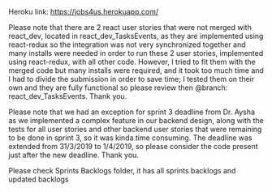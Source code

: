 Heroku link: https://jobs4us.herokuapp.com/

Please note that there are 2 react user stories that were not merged with react_dev, located in react_dev_TasksEvents, as they are implemented using react-redux so the integration was not very synchronized together and many installs were needed in order to run these 2 user stories, implemented using react-redux, with all other code. However, I tried to fit them with the merged code but many installs were required, and it took too much time and I had to divide the submission in order to save time; I tested them on their own and they are fully functional so please review then @branch: react_dev_TasksEvents. Thank you.

Please note that we had an exception for sprint 3 deadline from Dr. Aysha as we implemented a complex feature in our backend design, along with the tests for all user stories and other backend user stories that were remaining to be done in sprint 3,  so it was kinda time consuming. The deadline was extended from 31/3/2019 to 1/4/2019, so please consider the code present just after the new deadline. Thank you.

Please check Sprints Backlogs folder, it has all sprints backlogs and updated backlogs 


